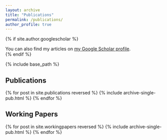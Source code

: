 ```yaml
---
layout: archive
title: "Publications"
permalink: /publications/
author_profile: true
---
```


{% if site.author.googlescholar %}
  <div class="wordwrap">You can also find my articles on <a href="{{site.author.googlescholar}}">my Google Scholar profile</a>.</div>
{% endif %}

{% include base_path %}

<h2 class="archive__item-title" itemprop="headline">
  Publications
</h2>

{% for post in site.publications reversed %}
  {% include archive-single-pub.html %}
{% endfor %}

<h2 class="archive__item-title" itemprop="headline">
  Working Papers
</h2>

{% for post in site.workingpapers reversed %}
  {% include archive-single-pub.html %}
{% endfor %}
